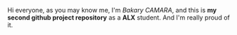 Hi everyone, as you may know me, I'm *Bakary CAMARA*, and this is **my second github project repository** as a **ALX** student. And I'm really proud of it. 
